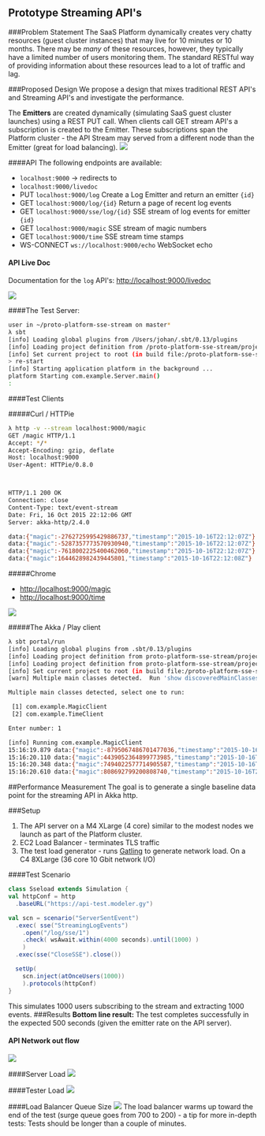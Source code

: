 ## Prototype Streaming API's

###Problem Statement
The SaaS Platform dynamically creates very chatty resources (guest cluster instances) that may live for 10 minutes or 10 months. There may be *many* of these resources, however, they typically have a limited number of users monitoring them. The standard RESTful way of providing information about these resources lead to a lot of traffic and lag. 

###Proposed Design
We propose a design that mixes traditional REST API's and Streaming API's and investigate the performance.

The **Emitters** are created dynamically (simulating SaaS guest cluster launches) using a REST PUT call. When clients call GET stream API's a subscription is created to the Emitter. These subscriptions span the Platform cluster - the API Stream may served from a different node than the Emitter (great for load balancing).
![](StreamFlow.dot.png)

####API
The following endpoints are available:

* ``localhost:9000`` -> redirects to
* ``localhost:9000/livedoc``
* PUT ``localhost:9000/log``  Create a Log Emitter and return an emitter ``{id}``
* GET ``localhost:9000/log/{id}``  Return a page of recent log events
* GET ``localhost:9000/sse/log/{id}``  SSE stream of log events for emitter ``{id}``
* GET ``localhost:9000/magic``  SSE stream of magic numbers
* GET ``localhost:9000/time``   SSE stream time stamps
* WS-CONNECT ``ws://localhost:9000/echo`` WebSocket echo

#### API Live Doc
Documentation for the ``log`` API's:
[http://localhost:9000/livedoc](http://localhost:9000/livedoc)

![](livedoc.png)

####The Test Server:

```bash
user in ~/proto-platform-sse-stream on master*
λ sbt
[info] Loading global plugins from /Users/johan/.sbt/0.13/plugins
[info] Loading project definition from /proto-platform-sse-stream/project/project
[info] Set current project to root (in build file:/proto-platform-sse-stream/)
> re-start
[info] Starting application platform in the background ...
platform Starting com.example.Server.main()
:
```

####Test Clients

#####Curl / HTTPie
```bash
λ http -v --stream localhost:9000/magic
GET /magic HTTP/1.1
Accept: */*
Accept-Encoding: gzip, deflate
Host: localhost:9000
User-Agent: HTTPie/0.8.0



HTTP/1.1 200 OK
Connection: close
Content-Type: text/event-stream
Date: Fri, 16 Oct 2015 22:12:06 GMT
Server: akka-http/2.4.0

data:{"magic":-2762725995429886737,"timestamp":"2015-10-16T22:12:07Z"}
data:{"magic":-5287357773570930940,"timestamp":"2015-10-16T22:12:07Z"}
data:{"magic":-7618002225400462060,"timestamp":"2015-10-16T22:12:07Z"}
data:{"magic":1644628982439445801,"timestamp":"2015-10-16T22:12:08Z"}
```

#####Chrome
* [http://localhost:9000/magic](http://localhost:9000/magic)
* [http://localhost:9000/time](http://localhost:9000/time)

![](browser-client.png)

#####The Akka / Play client

```bash
λ sbt portal/run
[info] Loading global plugins from .sbt/0.13/plugins
[info] Loading project definition from proto-platform-sse-stream/project/project
[info] Loading project definition from proto-platform-sse-stream/project
[info] Set current project to root (in build file:/proto-platform-sse-stream/)
[warn] Multiple main classes detected.  Run 'show discoveredMainClasses' to see the list

Multiple main classes detected, select one to run:

 [1] com.example.MagicClient
 [2] com.example.TimeClient

Enter number: 1

[info] Running com.example.MagicClient
15:16:19.879 data:{"magic":-8795067486701477036,"timestamp":"2015-10-16T22:16:19Z"}
15:16:20.110 data:{"magic":4439052364899773985,"timestamp":"2015-10-16T22:16:20Z"}
15:16:20.348 data:{"magic":7494022577714905587,"timestamp":"2015-10-16T22:16:20Z"}
15:16:20.610 data:{"magic":808692799200808740,"timestamp":"2015-10-16T22:16:20Z"}

```


##Performance Measurement
The goal is to generate a single baseline data point for the streaming API in Akka http.

###Setup
1. The API server on a M4 XLarge (4 core) similar to the modest nodes we launch as part of the Platform cluster. 
2. EC2 Load Balancer - terminates TLS traffic
3. The test load generator - runs [Gatling](http://gatling.io/) to generate network load. On a C4 8XLarge (36 core 10 Gbit network I/O)

####Test Scenario

```scala
class Sseload extends Simulation {
val httpConf = http
  .baseURL("https://api-test.modeler.gy")

val scn = scenario("ServerSentEvent")
  .exec( sse("StreamingLogEvents")
    .open("/log/sse/1")
    .check( wsAwait.within(4000 seconds).until(1000) )
    )
  .exec(sse("CloseSSE").close())

  setUp(
  	scn.inject(atOnceUsers(1000))
    ).protocols(httpConf)
}
```

This simulates 1000 users subscribing to the stream and extracting 1000 events.
###Results
**Bottom line result:** The test completes successfully in the expected 500 seconds (given the emitter rate on the API server). 

#### API Network out flow
![](APIoutFlow.png)

####Server Load
![](APIserverLoad.png)

####Tester Load
![](GatlingLoad.png)

####Load Balancer Queue Size
![](lb-warming.png)
The load balancer warms up toward the end of the test (surge queue goes from 700 to 200) - a tip for more in-depth tests: Tests should be longer than a couple of minutes.